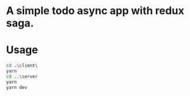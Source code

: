 # A simple todo async app with redux saga.

# Usage

```bash
cd .\client\
yarn
cd ..\server
yarn
yarn dev
```
